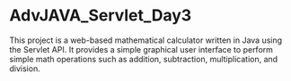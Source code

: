 # AdvJAVA_Servlet_Day3
This project is a web-based mathematical calculator written in Java using the Servlet API. It provides a simple graphical user interface to perform simple math operations such as addition, subtraction, multiplication, and division.
